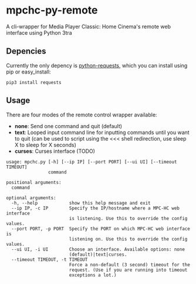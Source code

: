 # mpchc-py-remote
A cli-wrapper for Media Player Classic: Home Cinema's remote web interface using Python
3tra
## Depencies
Currently the only depency is [python-requests](http://docs.python-requests.org/en/latest/user/install/), which you can install using pip or easy_install:
```
pip3 install requests
```

## Usage
There are four modes of the remote control wrapper available:
* **none**: Send one command and quit (default)
* **text**: Looped input command line for inputting commands until you want to quit (can be used to script using the <<< shell redirection, use sleep X to sleep for X seconds)
* **curses**: Curses interface (TODO)

```
usage: mpchc.py [-h] [--ip IP] [--port PORT] [--ui UI] [--timeout TIMEOUT]
                command

positional arguments:
  command

optional arguments:
  -h, --help            show this help message and exit
  --ip IP, -c IP        Specify the IP/hostname where a MPC-HC web interface
                        is listening. Use this to override the config values.
  --port PORT, -p PORT  Specify the PORT on which MPC-HC web interface is
                        listening on. Use this to override the config values.
  --ui UI, -i UI        Choose an interface. Available options: none
                        (default)|text|curses.
  --timeout TIMEOUT, -t TIMEOUT
                        Force a non-default (3 second) timeout for the
                        request. (Use if you are running into timeout
                        exceptions a lot.)

```

